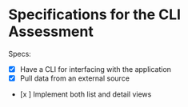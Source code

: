 # Specifications for the CLI Assessment

Specs:
- [x] Have a CLI for interfacing with the application
- [x] Pull data from an external source
- [x ] Implement both list and detail views
